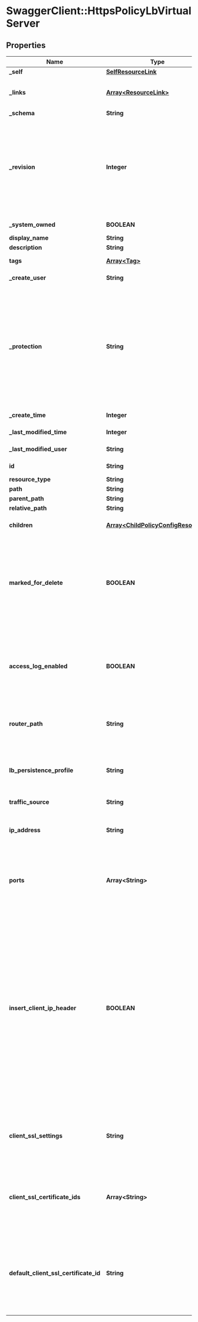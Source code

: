 # SwaggerClient::HttpsPolicyLbVirtualServer

## Properties
Name | Type | Description | Notes
------------ | ------------- | ------------- | -------------
**_self** | [**SelfResourceLink**](SelfResourceLink.md) | Link to this resource | [optional] 
**_links** | [**Array&lt;ResourceLink&gt;**](ResourceLink.md) | The server will populate this field when returing the resource. Ignored on PUT and POST. | [optional] 
**_schema** | **String** | Schema for this resource | [optional] 
**_revision** | **Integer** | The _revision property describes the current revision of the resource. To prevent clients from overwriting each other&#39;s changes, PUT operations must include the current _revision of the resource, which clients should obtain by issuing a GET operation. If the _revision provided in a PUT request is missing or stale, the operation will be rejected. | [optional] 
**_system_owned** | **BOOLEAN** | Indicates system owned resource | [optional] 
**display_name** | **String** | Defaults to ID if not set | [optional] 
**description** | **String** | Description of this resource | [optional] 
**tags** | [**Array&lt;Tag&gt;**](Tag.md) | Opaque identifiers meaningful to the API user | [optional] 
**_create_user** | **String** | ID of the user who created this resource | [optional] 
**_protection** | **String** | Protection status is one of the following: PROTECTED - the client who retrieved the entity is not allowed             to modify it. NOT_PROTECTED - the client who retrieved the entity is allowed                 to modify it REQUIRE_OVERRIDE - the client who retrieved the entity is a super                    user and can modify it, but only when providing                    the request header X-Allow-Overwrite&#x3D;true. UNKNOWN - the _protection field could not be determined for this           entity.  | [optional] 
**_create_time** | **Integer** | Timestamp of resource creation | [optional] 
**_last_modified_time** | **Integer** | Timestamp of last modification | [optional] 
**_last_modified_user** | **String** | ID of the user who last modified this resource | [optional] 
**id** | **String** | Unique identifier of this resource | [optional] 
**resource_type** | **String** |  | 
**path** | **String** | Absolute path of this object | [optional] 
**parent_path** | **String** | Path of its parent | [optional] 
**relative_path** | **String** | Path relative from its parent | [optional] 
**children** | [**Array&lt;ChildPolicyConfigResource&gt;**](ChildPolicyConfigResource.md) | subtree for this type within policy tree containing nested elements.  | [optional] 
**marked_for_delete** | **BOOLEAN** | Intent objects are not directly deleted from the system when a delete is invoked on them. They are marked for deletion and only when all the realized entities for that intent object gets deleted, the intent object is deleted. Objects that are marked for deletion are not returned in GET call. One can use the search API to get these objects.  | [optional] [default to false]
**access_log_enabled** | **BOOLEAN** | If access log is enabled, all HTTP requests sent to an L7 virtual server are logged to the access log file. Both successful requests (backend server returns 2xx) and unsuccessful requests (backend server returns 4xx or 5xx) are logged to access log, if enabled.  | [optional] [default to false]
**router_path** | **String** | Path to router type object that PolicyLbVirtualServer connects to. The only supported router object is Network.  | 
**lb_persistence_profile** | **String** | Path to optional object that enables persistence on a virtual server allowing related client connections to be sent to the same backend server. Persistence is disabled by default.  | [optional] 
**traffic_source** | **String** |  | [optional] 
**ip_address** | **String** | Configures the IP address of the PolicyLbVirtualServer where it receives all client connections and distributes them among the backend servers.  | 
**ports** | **Array&lt;String&gt;** | Ports contains a list of at least one port or port range such as \&quot;80\&quot;, \&quot;1234-1236\&quot;. Each port element in the list should be a single port or a single port range.  | 
**insert_client_ip_header** | **BOOLEAN** | Backend web servers typically log each request they handle along with the requesting client IP address. These logs are used for debugging, analytics and other such purposes. If the deployment topology requires enabling SNAT on the load balancer, then server will see the client as the SNAT IP which defeats the purpose of logging. To work around this issue, load balancer can be configured to insert XFF HTTP header with the original client IP address. Backend servers can then be configured to log the IP address in XFF header instead of the source IP address of the connection. If XFF header is not present in the incoming request, load balancer inserts a new XFF header with the client IP address.  | [optional] [default to false]
**client_ssl_settings** | **String** | Security settings representing various security settings when the VirtualServer acts as an SSL server - BASE_SECURE_111317 - MODERATE_SECURE_111317 - HIGH_SECURE_111317  | [optional] [default to &#39;HIGH_SECURE_111317&#39;]
**client_ssl_certificate_ids** | **Array&lt;String&gt;** | Client-side SSL profile binding allows multiple certificates, for different hostnames, to be bound to the same virtual server. The setting is used when load balancer acts as an SSL server and terminating the client SSL connection  | [optional] 
**default_client_ssl_certificate_id** | **String** | The setting is used when load balancer acts as an SSL server and terminating the client SSL connection.  A default certificate should be specified which will be used if the server does not host multiple hostnames on the same IP address or if the client does not support SNI extension.  | 


